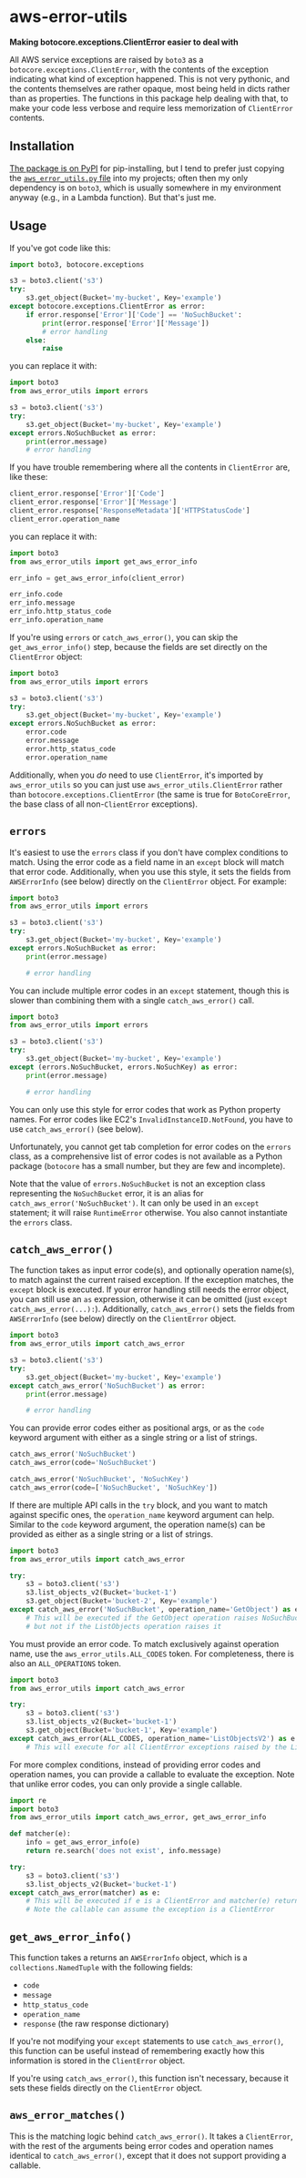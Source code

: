 # aws-error-utils
**Making botocore.exceptions.ClientError easier to deal with**

All AWS service exceptions are raised by `boto3` as a `botocore.exceptions.ClientError`, with the contents of the exception indicating what kind of exception happened.
This is not very pythonic, and the contents themselves are rather opaque, most being held in dicts rather than as properties.
The functions in this package help dealing with that, to make your code less verbose and require less memorization of `ClientError` contents.

## Installation

[The package is on PyPI](https://pypi.org/project/aws-error-utils/) for pip-installing, but I tend to prefer just copying the [`aws_error_utils.py` file](https://raw.githubusercontent.com/benkehoe/aws-error-utils/master/aws_error_utils.py) into my projects; often then my only dependency is on `boto3`, which is usually somewhere in my environment anyway (e.g., in a Lambda function). But that's just me.

## Usage
If you've got code like this:

```python
import boto3, botocore.exceptions

s3 = boto3.client('s3')
try:
    s3.get_object(Bucket='my-bucket', Key='example')
except botocore.exceptions.ClientError as error:
    if error.response['Error']['Code'] == 'NoSuchBucket':
        print(error.response['Error']['Message'])
        # error handling
    else:
        raise
```

you can replace it with:

```python
import boto3
from aws_error_utils import errors

s3 = boto3.client('s3')
try:
    s3.get_object(Bucket='my-bucket', Key='example')
except errors.NoSuchBucket as error:
    print(error.message)
    # error handling
```

If you have trouble remembering where all the contents in `ClientError` are, like these:

```python
client_error.response['Error']['Code']
client_error.response['Error']['Message']
client_error.response['ResponseMetadata']['HTTPStatusCode']
client_error.operation_name
```

you can replace it with:

```python
import boto3
from aws_error_utils import get_aws_error_info

err_info = get_aws_error_info(client_error)

err_info.code
err_info.message
err_info.http_status_code
err_info.operation_name
```

If you're using `errors` or `catch_aws_error()`, you can skip the `get_aws_error_info()` step, because the fields are set directly on the `ClientError` object:

```python
import boto3
from aws_error_utils import errors

s3 = boto3.client('s3')
try:
    s3.get_object(Bucket='my-bucket', Key='example')
except errors.NoSuchBucket as error:
    error.code
    error.message
    error.http_status_code
    error.operation_name
```

Additionally, when you *do* need to use `ClientError`, it's imported by `aws_error_utils` so you can just use `aws_error_utils.ClientError` rather than `botocore.exceptions.ClientError` (the same is true for `BotoCoreError`, the base class of all non-`ClientError` exceptions).

## `errors`
It's easiest to use the `errors` class if you don't have complex conditions to match.
Using the error code as a field name in an `except` block will match that error code.
Additionally, when you use this style, it sets the fields from `AWSErrorInfo` (see below) directly on the `ClientError` object.
For example:

```python
import boto3
from aws_error_utils import errors

s3 = boto3.client('s3')
try:
    s3.get_object(Bucket='my-bucket', Key='example')
except errors.NoSuchBucket as error:
    print(error.message)

    # error handling
```

You can include multiple error codes in an `except` statement, though this is slower than combining them with a single `catch_aws_error()` call.

```python
import boto3
from aws_error_utils import errors

s3 = boto3.client('s3')
try:
    s3.get_object(Bucket='my-bucket', Key='example')
except (errors.NoSuchBucket, errors.NoSuchKey) as error:
    print(error.message)

    # error handling
```

You can only use this style for error codes that work as Python property names.
For error codes like EC2's `InvalidInstanceID.NotFound`, you have to use `catch_aws_error()` (see below).

Unfortunately, you cannot get tab completion for error codes on the `errors` class, as a comprehensive list of error codes is not available as a Python package (`botocore` has a small number, but they are few and incomplete).

Note that the value of `errors.NoSuchBucket` is not an exception class representing the `NoSuchBucket` error, it is an alias for `catch_aws_error('NoSuchBucket')`.
It can only be used in an `except` statement; it will raise `RuntimeError` otherwise.
You also cannot instantiate the `errors` class.

## `catch_aws_error()`
The function takes as input error code(s), and optionally operation name(s), to match against the current raised exception. If the exception matches, the `except` block is executed.
If your error handling still needs the error object, you can still use an `as` expression, otherwise it can be omitted (just `except catch_aws_error(...):`).
Additionally, `catch_aws_error()` sets the fields from `AWSErrorInfo` (see below) directly on the `ClientError` object.

```python
import boto3
from aws_error_utils import catch_aws_error

s3 = boto3.client('s3')
try:
    s3.get_object(Bucket='my-bucket', Key='example')
except catch_aws_error('NoSuchBucket') as error:
    print(error.message)

    # error handling
```

You can provide error codes either as positional args, or as the `code` keyword argument with either as a single string or a list of strings.

```python
catch_aws_error('NoSuchBucket')
catch_aws_error(code='NoSuchBucket')

catch_aws_error('NoSuchBucket', 'NoSuchKey')
catch_aws_error(code=['NoSuchBucket', 'NoSuchKey'])
```

If there are multiple API calls in the `try` block, and you want to match against specific ones, the `operation_name` keyword argument can help.
Similar to the `code` keyword argument, the operation name(s) can be provided as either as a single string or a list of strings.

```python
import boto3
from aws_error_utils import catch_aws_error

try:
    s3 = boto3.client('s3')
    s3.list_objects_v2(Bucket='bucket-1')
    s3.get_object(Bucket='bucket-2', Key='example')
except catch_aws_error('NoSuchBucket', operation_name='GetObject') as error:
    # This will be executed if the GetObject operation raises NoSuchBucket
    # but not if the ListObjects operation raises it
```

You must provide an error code.
To match exclusively against operation name, use the `aws_error_utils.ALL_CODES` token.
For completeness, there is also an `ALL_OPERATIONS` token.

```python
import boto3
from aws_error_utils import catch_aws_error

try:
    s3 = boto3.client('s3')
    s3.list_objects_v2(Bucket='bucket-1')
    s3.get_object(Bucket='bucket-1', Key='example')
except catch_aws_error(ALL_CODES, operation_name='ListObjectsV2') as e:
    # This will execute for all ClientError exceptions raised by the ListObjectsV2 call
```

For more complex conditions, instead of providing error codes and operation names, you can provide a callable to evaluate the exception.
Note that unlike error codes, you can only provide a single callable.

```python
import re
import boto3
from aws_error_utils import catch_aws_error, get_aws_error_info

def matcher(e):
    info = get_aws_error_info(e)
    return re.search('does not exist', info.message)

try:
    s3 = boto3.client('s3')
    s3.list_objects_v2(Bucket='bucket-1')
except catch_aws_error(matcher) as e:
    # This will be executed if e is a ClientError and matcher(e) returns True
    # Note the callable can assume the exception is a ClientError
```

## `get_aws_error_info()`
This function takes a returns an `AWSErrorInfo` object, which is a `collections.NamedTuple` with the following fields:

* `code`
* `message`
* `http_status_code`
* `operation_name`
* `response` (the raw response dictionary)

If you're not modifying your `except` statements to use `catch_aws_error()`, this function can be useful instead of remembering exactly how this information is stored in the `ClientError` object.

If you're using `catch_aws_error()`, this function isn't necessary, because it sets these fields directly on the `ClientError` object.

## `aws_error_matches()`
This is the matching logic behind `catch_aws_error()`.
It takes a `ClientError`, with the rest of the arguments being error codes and operation names identical to `catch_aws_error()`, except that it does not support providing a callable.
